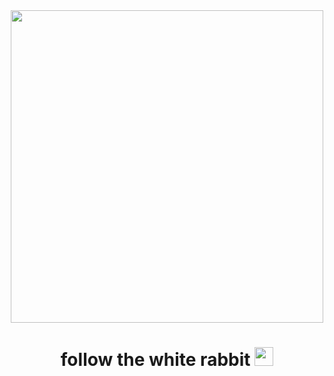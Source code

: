 
<div id="header" align="center">
  <img src="https://media.giphy.com/media/sULKEgDMX8LcI/giphy.gif" width="500"/>
</div>
<h1>
  <div id="header" align="center">
  follow the  white rabbit
  <img src="https://media.giphy.com/media/hvRJCLFzcasrR4ia7z/giphy.gif"  width="30"/>
</h1>
    

